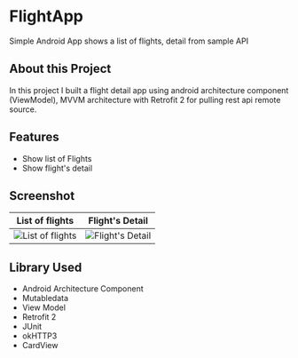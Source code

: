 # FlightApp
Simple Android App shows a list of flights, detail from sample API

## About this Project
In this project I built a flight detail app using android architecture component (ViewModel), MVVM architecture with Retrofit 2 for pulling rest api remote source.

## Features
* Show list of Flights
* Show flight's detail

## Screenshot
List of flights | Flight's Detail
------------ | -------------
![List of flights](https://user-images.githubusercontent.com/25211163/63210449-afe3a200-c131-11e9-91b2-43974f84dea1.jpg)| ![Flight's Detail](https://user-images.githubusercontent.com/25211163/63210459-d9043280-c131-11e9-83c9-51141e46c409.jpg)

## Library Used

* Android Architecture Component
* Mutabledata
* View Model
* Retrofit 2
* JUnit
* okHTTP3
* CardView
